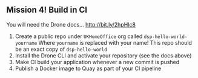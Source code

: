 ## Mission 4! Build in CI​

You will need the Drone docs... http://bit.ly/2hpHIc8
1. Create a public repo under `UKHomeOffice` org called `dsp-hello-world-yourname` 
   Where `yourname` is replaced with your name!
   This repo should be an exact copy of `dsp-hello-world`
1. Install the Drone CLI and activate your repository​ (see the docs above)
1. Make CI build your application whenever a new commit is pushed​
1. Publish a Docker image to Quay as part of your CI pipeline​